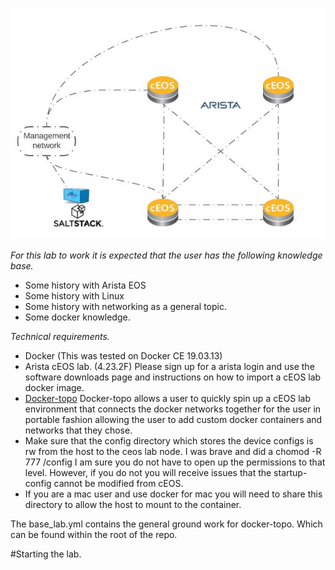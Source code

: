![Lab topology](images/index.jpg?raw=true)

*For this lab to work it is expected that the user has the following knowledge base.*

* Some history with Arista EOS
* Some history with Linux 
* Some history with networking as a general topic. 
* Some docker knowledge.

*Technical requirements.*

* Docker (This was tested on Docker CE 19.03.13)
* Arista cEOS lab. (4.23.2F) Please sign up for a arista login and use the software downloads page and instructions on how to import a cEOS lab docker image.
* [Docker-topo](https://github.com/networkop/docker-topo) Docker-topo allows a user to quickly spin up a cEOS lab environment that connects the docker networks together for the user in portable fashion allowing the user to add custom docker containers and networks that they chose. 
* Make sure that the config directory which stores the device configs is rw from the host to the ceos lab node.  I was brave and did a chomod -R 777 /config I am sure you do not have to open up the permissions to that level.  However, if you do not you will receive issues that the startup-config cannot be modified from cEOS. 
* If you are a mac user and use docker for mac you will need to share this directory to allow the host to mount to the container.

The base_lab.yml contains the general ground work for docker-topo. Which can be found within the root of the repo. 

#Starting the lab.
